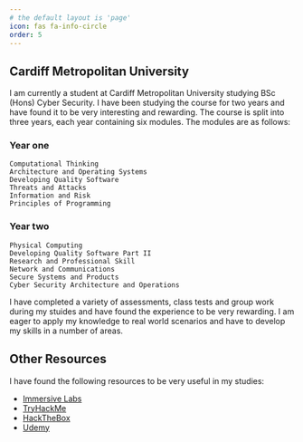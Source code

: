 ```yaml
---
# the default layout is 'page'
icon: fas fa-info-circle
order: 5
---
```


## Cardiff Metropolitan University
I am currently a student at Cardiff Metropolitan University studying BSc (Hons) Cyber Security. I have been studying the course for two years and have found it to be very interesting and rewarding. The course is split into three years, each year containing six modules. The modules are as follows:

### Year one
    Computational Thinking
    Architecture and Operating Systems
    Developing Quality Software
    Threats and Attacks
    Information and Risk
    Principles of Programming

### Year two

    Physical Computing
    Developing Quality Software Part II
    Research and Professional Skill
    Network and Communications
    Secure Systems and Products
    Cyber Security Architecture and Operations

I have completed a variety of assessments, class tests and group work during my stuides and have found the experience to be very rewarding. I am eager to apply my knowledge to real world scenarios and have to develop my skills in a number of areas.

## Other Resources
I have found the following resources to be very useful in my studies:

* [Immersive Labs](https://www.immersivelabs.online/)
* [TryHackMe](https://tryhackme.com/)
* [HackTheBox](https://www.hackthebox.eu/)
* [Udemy](https://www.udemy.com/)